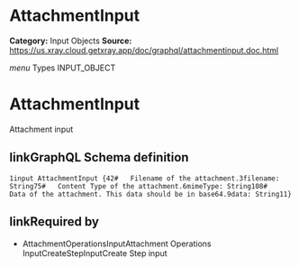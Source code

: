 # AttachmentInput

**Category:** Input Objects
**Source:** https://us.xray.cloud.getxray.app/doc/graphql/attachmentinput.doc.html

*menu* Types INPUT_OBJECT
 # AttachmentInput
 Attachment input

## linkGraphQL Schema definition
 `1input AttachmentInput {42#   Filename of the attachment.3filename: String75#   Content Type of the attachment.6mimeType: String108#   Data of the attachment. This data should be in base64.9data: String11}`
## linkRequired by
 - AttachmentOperationsInputAttachment Operations InputCreateStepInputCreate Step input